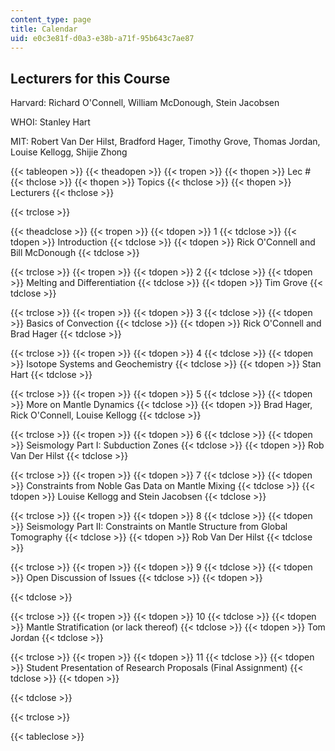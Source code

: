 ```yaml
---
content_type: page
title: Calendar
uid: e0c3e81f-d0a3-e38b-a71f-95b643c7ae87
---
```


Lecturers for this Course
-------------------------

Harvard: Richard O'Connell, William McDonough, Stein Jacobsen

WHOI: Stanley Hart

MIT: Robert Van Der Hilst, Bradford Hager, Timothy Grove, Thomas Jordan, Louise Kellogg, Shijie Zhong

{{< tableopen >}}
{{< theadopen >}}
{{< tropen >}}
{{< thopen >}}
Lec #
{{< thclose >}}
{{< thopen >}}
Topics
{{< thclose >}}
{{< thopen >}}
Lecturers
{{< thclose >}}

{{< trclose >}}

{{< theadclose >}}
{{< tropen >}}
{{< tdopen >}}
1
{{< tdclose >}}
{{< tdopen >}}
Introduction
{{< tdclose >}}
{{< tdopen >}}
Rick O'Connell and Bill McDonough
{{< tdclose >}}

{{< trclose >}}
{{< tropen >}}
{{< tdopen >}}
2
{{< tdclose >}}
{{< tdopen >}}
Melting and Differentiation
{{< tdclose >}}
{{< tdopen >}}
Tim Grove
{{< tdclose >}}

{{< trclose >}}
{{< tropen >}}
{{< tdopen >}}
3
{{< tdclose >}}
{{< tdopen >}}
Basics of Convection
{{< tdclose >}}
{{< tdopen >}}
Rick O'Connell and Brad Hager
{{< tdclose >}}

{{< trclose >}}
{{< tropen >}}
{{< tdopen >}}
4
{{< tdclose >}}
{{< tdopen >}}
Isotope Systems and Geochemistry
{{< tdclose >}}
{{< tdopen >}}
Stan Hart
{{< tdclose >}}

{{< trclose >}}
{{< tropen >}}
{{< tdopen >}}
5
{{< tdclose >}}
{{< tdopen >}}
More on Mantle Dynamics
{{< tdclose >}}
{{< tdopen >}}
Brad Hager, Rick O'Connell, Louise Kellogg
{{< tdclose >}}

{{< trclose >}}
{{< tropen >}}
{{< tdopen >}}
6
{{< tdclose >}}
{{< tdopen >}}
Seismology Part I: Subduction Zones
{{< tdclose >}}
{{< tdopen >}}
Rob Van Der Hilst
{{< tdclose >}}

{{< trclose >}}
{{< tropen >}}
{{< tdopen >}}
7
{{< tdclose >}}
{{< tdopen >}}
Constraints from Noble Gas Data on Mantle Mixing
{{< tdclose >}}
{{< tdopen >}}
Louise Kellogg and Stein Jacobsen
{{< tdclose >}}

{{< trclose >}}
{{< tropen >}}
{{< tdopen >}}
8
{{< tdclose >}}
{{< tdopen >}}
Seismology Part II: Constraints on Mantle Structure from Global Tomography
{{< tdclose >}}
{{< tdopen >}}
Rob Van Der Hilst
{{< tdclose >}}

{{< trclose >}}
{{< tropen >}}
{{< tdopen >}}
9
{{< tdclose >}}
{{< tdopen >}}
Open Discussion of Issues
{{< tdclose >}}
{{< tdopen >}}

{{< tdclose >}}

{{< trclose >}}
{{< tropen >}}
{{< tdopen >}}
10
{{< tdclose >}}
{{< tdopen >}}
Mantle Stratification (or lack thereof)
{{< tdclose >}}
{{< tdopen >}}
Tom Jordan
{{< tdclose >}}

{{< trclose >}}
{{< tropen >}}
{{< tdopen >}}
11
{{< tdclose >}}
{{< tdopen >}}
Student Presentation of Research Proposals (Final Assignment)
{{< tdclose >}}
{{< tdopen >}}

{{< tdclose >}}

{{< trclose >}}

{{< tableclose >}}